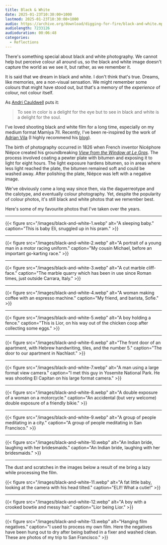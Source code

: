 ```yaml
---
title: Black & White
date: 2025-01-23T10:30:00+1000
lastmod: 2025-01-23T10:30:00+1000
audio: https://archive.org/download/digging-for-fire/black-and-white.mp3
audiolength: 7233126
audioduration: 00:06:48
categories:
  - Reflections
---
```


There's something special about black and white photography. We cannot help but perceive colour all around us, so the black and white image doesn't capture the world as we see it, but rather, as we remember it.

It is said that we dream in black and white. I don't think that's true. Dreams, like memories, are a non-visual sensation. We might remember some colours that might have stood out, but that's a memory of the *experience* of colour, not colour itself.

As [Andri Cauldwell](https://x.com/andri_magdalena) puts it:

> To see in color is a delight for the eye but to see in black and white is a delight for the soul.

<!-- more -->

I've loved shooting black and white film for a long time, especially on my medium format Mamiya 7II. Recently, I've been re-inspired by the work of [Adrian Vila](https://aows.co) (I highly recommend his [blog](https://aows.co/blog)).

The birth of photography occurred in 1826 when French inventor Nicéphore Niépce created his groundbreaking [*View from the Window at Le Gras*](https://en.wikipedia.org/wiki/View_from_the_Window_at_Le_Gras#/media/File:Untitled_(point_de_vue),_Niépce_1827_—_HRC_2020_(cropped).jpg). The process involved coating a pewter plate with bitumen and exposing it to light for eight hours. The light exposure hardens bitumen, so in areas where less light reached the plate, the bitumen remained soft and could be washed away. After polishing the plate, Niépce was left with a negative image.

We've obviously come a long way since then, via the daguerreotype and the calotype, and eventually colour photography. Yet, despite the popularity of colour photos, it's still black and white photos that we remember best.

Here's some of my favourite photos that I've taken over the years.

---

{{< figure src="/images/black-and-white-1.webp" alt="A sleeping baby." caption="This is baby Eli, snuggled up in his pram." >}}

---

{{< figure src="/images/black-and-white-2.webp" alt="A portrait of a young man in a motor racing uniform." caption="My cousin Michael, before an important go-karting race." >}}

---

{{< figure src="/images/black-and-white-3.webp" alt="A cut marble cliff-face." caption="The marble quarry which has been in use since Roman times, just outside Carrara, Italy." >}}

---

{{< figure src="/images/black-and-white-4.webp" alt="A woman making coffee with an espresso machine." caption="My friend, and barista, Sofie." >}}

---

{{< figure src="/images/black-and-white-5.webp" alt="A boy holding a fence." caption="This is Lior, on his way out of the chicken coop after collecting some eggs." >}}

---

{{< figure src="/images/black-and-white-6.webp" alt="The front door of an apartment, with Hebrew handwriting, tiles, and the number 5." caption="The door to our apartment in Nachlaot." >}}

---

{{< figure src="/images/black-and-white-7.webp" alt="A man using a large format view camera." caption="I met this guy in Yosemite National Park. He was shooting El Capitan on his large format camera." >}}

---

{{< figure src="/images/black-and-white-8.webp" alt="A double exposure of a woman on a motorcycle." caption="An accidental (but very welcome) double exposure of a friendly bikie." >}}

---

{{< figure src="/images/black-and-white-9.webp" alt="A group of people meditating in a city." caption="A group of people meditating in San Francisco." >}}

---

{{< figure src="/images/black-and-white-10.webp" alt="An Indian bride, laughing with her bridesmaids." caption="An Indian bride, laughing with her bridesmaids." >}}

---
The dust and scratches in the images below a result of me bring a lazy while processing the film.

{{< figure src="/images/black-and-white-11.webp" alt="A fat little baby, looking at the camera with his head tilted." caption="ELI!! What a cutie!" >}}

---

{{< figure src="/images/black-and-white-12.webp" alt="A boy with a crooked bowtie and messy hair." caption="Lior being Lior." >}}

---

{{< figure src="/images/black-and-white-13.webp" alt="Hanging film negatives." caption="I used to process my own film. Here the negatives have been hung out to dry after being bathed in a fixer and washed clean. These are photos of my trip to San Francisco." >}}
